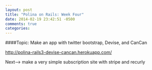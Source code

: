 ```yaml
---
layout: post
title: "Polina on Rails: Week Four"
date: 2014-02-19 23:42:51 -0500
comments: true
categories: 
---
```


####Topic: Make an app with twitter bootstrap, Devise, and CanCan

http://polina-rails3-devise-cancan.herokuapp.com/


Next--> make a very simple subscription site with stripe and recurly



